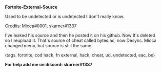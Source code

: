 **Fortnite-External-Source**

Used to be undetected or is undetected I don't really know.

Credits: Micca#0001, skarner#1337

I've leaked his source and then he posted it on his github. Now It's deleted so I reupload it.
That's source of cheat called bytes.ac, now Desync. Micca changed menu, but source is still the same.

(tags. fortnite, cod hack, fn external, hack, cheat, ud, undetected, eac, be)

**For help add me on discord: skarner#1337** 
